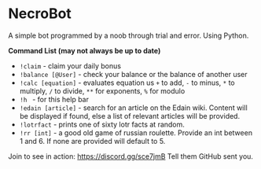 # NecroBot
A simple bot programmed by a noob through trial and error. Using Python.

__Command List (may not always be up to date)__
* `!claim` - claim your daily bonus
* `!balance [@User]` - check your balance or the balance of another user
* `!calc [equation]` - evaluates equation us `+` to add, `-` to minus, `*` to multiply, `/` to divide, `**` for exponents, `%` for modulo
* `!h ` - for this help bar
* `!edain [article]` - search for an article on the Edain wiki. Content will be displayed if found, else a list of relevant articles will be provided.
* `!lotrfact` - prints one of sixty lotr facts at random.
* `!rr [int]` - a good old game of russian roulette. Provide an int between 1 and 6. If none are provided will default to 5.

Join to see in action: https://discord.gg/sce7jmB
Tell them GitHub sent you.
